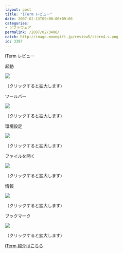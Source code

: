 ```yaml
---
layout: post
title: "iTerm レビュー"
date: 2007-02-13T09:00:00+09:00
categories:
- ソフトウェア
permalink: /2007/02/3406/
catch: http://image.moongift.jp/review5/iterm4.s.png
id: 3387
---
```

iTerm レビュー  
<!--more-->

起動

  

[![](http://image.moongift.jp/review5/iterm1.s.png)](http://image.moongift.jp/review5/iterm1.png)  
  
（クリックすると拡大します)

  

ツールバー

  

[![](http://image.moongift.jp/review5/iterm2.s.png)](http://image.moongift.jp/review5/iterm2.png)  
  
（クリックすると拡大します)

  

環境設定

  

[![](http://image.moongift.jp/review5/iterm3.s.png)](http://image.moongift.jp/review5/iterm3.png)  
  
（クリックすると拡大します)

  

ファイルを開く

  

[![](http://image.moongift.jp/review5/iterm4.s.png)](http://image.moongift.jp/review5/iterm4.png)  
  
（クリックすると拡大します)

  

情報

  

[![](http://image.moongift.jp/review5/iterm5.s.png)](http://image.moongift.jp/review5/iterm5.png)  
  
（クリックすると拡大します)

  

ブックマーク

  

[![](http://image.moongift.jp/review5/iterm6.s.png)](http://image.moongift.jp/review5/iterm6.png)  
  
（クリックすると拡大します)

  

[iTerm 紹介はこちら](http://oss.moongift.jp/intro/i-3399.html)

